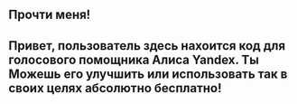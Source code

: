 ## Прочти меня! 

## Привет, пользователь здесь нахоится код для голосового помощника Алиса Yandex. Ты Можешь его улучшить или использовать так в своих целях абсолютно бесплатно!

